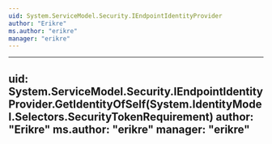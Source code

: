 ```yaml
---
uid: System.ServiceModel.Security.IEndpointIdentityProvider
author: "Erikre"
ms.author: "erikre"
manager: "erikre"
---
```


---
uid: System.ServiceModel.Security.IEndpointIdentityProvider.GetIdentityOfSelf(System.IdentityModel.Selectors.SecurityTokenRequirement)
author: "Erikre"
ms.author: "erikre"
manager: "erikre"
---
